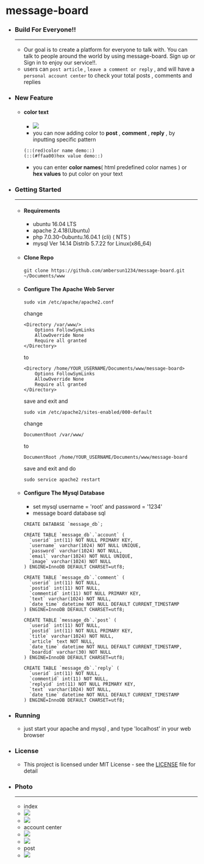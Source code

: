 # message-board

+ ### Build For Everyone!!<hr>
    + Our goal is to create a platform for everyone to talk with.
You can talk to people around the world by using message-board.
Sign up or Sign in to enjoy our service!!.
    + users can `post article` , `leave a comment or reply` , and will have a `personal account center` to check your total posts , comments and replies

+ ### New Feature
    + #### color text
        + ![](https://i.imgur.com/PsWEsx7.png)
        + you can now adding color to **post** , **comment** , **reply** , by inputting specific pattern
        ```=1
        (::(red)color name demo::)
        (::(#ffaa00)hex value demo::)
        ```
        + you can enter **color names**( html predefined color names ) or **hex values** to put color on your text

+ ### Getting Started<hr>

    + #### Requirements
        + ubuntu 16.04 LTS
        + apache 2.4.18(Ubuntu)
        + php 7.0.30-0ubuntu.16.04.1 (cli) ( NTS )
        + mysql Ver 14.14 Distrib 5.7.22 for Linux(x86_64)

    + #### Clone Repo
        ```shell=1
        git clone https://github.com/ambersun1234/message-board.git ~/Documents/www
        ```

    + #### Configure The Apache Web Server
        ```shell=1
        sudo vim /etc/apache/apache2.conf
        ```
        change
        ```shell=1
        <Directory /var/www/>
            Options FollowSymLinks
            AllowOverride None
            Require all granted
        </Directory>
        ```
        to
        ```shell=1
        <Directory /home/YOUR_USERNAME/Documents/www/message-board>
            Options FollowSymLinks
            AllowOverride None
            Require all granted
        </Directory>
        ```
        save and exit
        and
        ```shell=1
        sudo vim /etc/apache2/sites-enabled/000-default
        ```
        change
        ```shell=1
        DocumentRoot /var/www/
        ```
        to
        ```shell=1
        DocumentRoot /home/YOUR_USERNAME/Documents/www/message-board
        ```
        save and exit and do
        ```shell=1
        sudo service apache2 restart
        ```
    + #### Configure The Mysql Database
        + set mysql username = 'root' and password = '1234'
        + message board database sql
        ```sql=1
        CREATE DATABASE `message_db`;

        CREATE TABLE `message_db`.`account` (
          `userid` int(11) NOT NULL PRIMARY KEY,
          `username` varchar(1024) NOT NULL UNIQUE,
          `password` varchar(1024) NOT NULL,
          `email` varchar(1024) NOT NULL UNIQUE,
          `image` varchar(1024) NOT NULL
        ) ENGINE=InnoDB DEFAULT CHARSET=utf8;

        CREATE TABLE `message_db`.`comment` (
          `userid` int(11) NOT NULL,
          `postid` int(11) NOT NULL,
          `commentid` int(11) NOT NULL PRIMARY KEY,
          `text` varchar(1024) NOT NULL,
          `date_time` datetime NOT NULL DEFAULT CURRENT_TIMESTAMP
        ) ENGINE=InnoDB DEFAULT CHARSET=utf8;

        CREATE TABLE `message_db`.`post` (
          `userid` int(11) NOT NULL,
          `postid` int(11) NOT NULL PRIMARY KEY,
          `title` varchar(1024) NOT NULL,
          `article` text NOT NULL,
          `date_time` datetime NOT NULL DEFAULT CURRENT_TIMESTAMP,
          `boardid` varchar(30) NOT NULL
        ) ENGINE=InnoDB DEFAULT CHARSET=utf8;

        CREATE TABLE `message_db`.`reply` (
          `userid` int(11) NOT NULL,
          `commentid` int(11) NOT NULL,
          `replyid` int(11) NOT NULL PRIMARY KEY,
          `text` varchar(1024) NOT NULL,
          `date_time` datetime NOT NULL DEFAULT CURRENT_TIMESTAMP
        ) ENGINE=InnoDB DEFAULT CHARSET=utf8;
        ```

+ ### Running
    + just start your apache and mysql , and type 'localhost' in your web browser

+ ### License
    + This project is licensed under MIT License - see the [LICENSE](https://github.com/ambersun1234/message-board/blob/master/LICENSE) file for detail

+ ### Photo<hr>
    + index
    + ![](https://i.imgur.com/wEzEVYn.png)
    + ![](https://i.imgur.com/Ltv70kb.png)
    + account center
    + ![](https://i.imgur.com/depSOWA.png)
    + ![](https://i.imgur.com/P30U8jM.png)
    + post
    + ![](https://i.imgur.com/FSWeDPJ.png)

